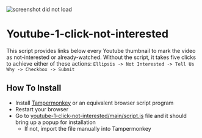 ![screenshot did not load](https://i.ibb.co/rpv4t4S/Screen-Shot-2021-05-24-at-11-48-23-AM.png)

# Youtube-1-click-not-interested
This script provides links below every Youtube thumbnail to mark the video as not-interested or already-watched. Without the script, it takes five clicks to achieve either of these actions: `Ellipsis -> Not Interested -> Tell Us Why -> Checkbox -> Submit`

## How To Install
* Install [Tampermonkey](https://www.tampermonkey.net/) or an equivalent browser script program
* Restart your browser
* Go to [youtube-1-click-not-interested/main/script.js](https://raw.githubusercontent.com/kannanmavila/youtube-1-click-not-interested/main/script.js) file and it should bring up a popup for installation
  * If not, import the file manually into Tampermonkey

